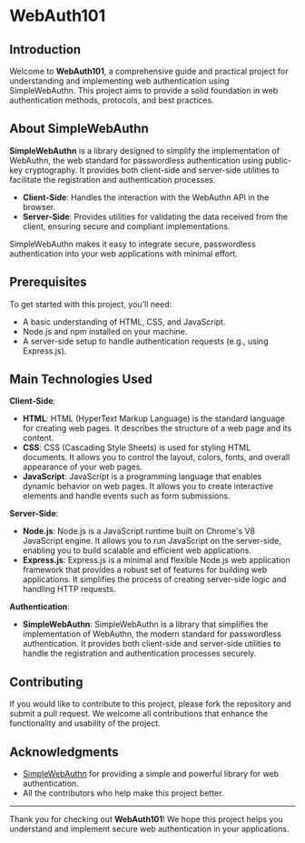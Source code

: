 # WebAuth101

## Introduction

Welcome to **WebAuth101**, a comprehensive guide and practical project for understanding and implementing web authentication using SimpleWebAuthn. This project aims to provide a solid foundation in web authentication methods, protocols, and best practices.

## About SimpleWebAuthn

**SimpleWebAuthn** is a library designed to simplify the implementation of WebAuthn, the web standard for passwordless authentication using public-key cryptography. It provides both client-side and server-side utilities to facilitate the registration and authentication processes.

- **Client-Side**: Handles the interaction with the WebAuthn API in the browser.
- **Server-Side**: Provides utilities for validating the data received from the client, ensuring secure and compliant implementations.

SimpleWebAuthn makes it easy to integrate secure, passwordless authentication into your web applications with minimal effort.

## Prerequisites

To get started with this project, you'll need:

- A basic understanding of HTML, CSS, and JavaScript.
- Node.js and npm installed on your machine.
- A server-side setup to handle authentication requests (e.g., using Express.js).

## Main Technologies Used

**Client-Side**:

- **HTML**: HTML (HyperText Markup Language) is the standard language for creating web pages. It describes the structure of a web page and its content.
- **CSS**: CSS (Cascading Style Sheets) is used for styling HTML documents. It allows you to control the layout, colors, fonts, and overall appearance of your web pages.
- **JavaScript**: JavaScript is a programming language that enables dynamic behavior on web pages. It allows you to create interactive elements and handle events such as form submissions.

**Server-Side**:

- **Node.js**: Node.js is a JavaScript runtime built on Chrome's V8 JavaScript engine. It allows you to run JavaScript on the server-side, enabling you to build scalable and efficient web applications.
- **Express.js**: Express.js is a minimal and flexible Node.js web application framework that provides a robust set of features for building web applications. It simplifies the process of creating server-side logic and handling HTTP requests.

**Authentication**:

- **SimpleWebAuthn**: SimpleWebAuthn is a library that simplifies the implementation of WebAuthn, the modern standard for passwordless authentication. It provides both client-side and server-side utilities to handle the registration and authentication processes securely.

## Contributing

If you would like to contribute to this project, please fork the repository and submit a pull request. We welcome all contributions that enhance the functionality and usability of the project.

## Acknowledgments

- [SimpleWebAuthn](https://simplewebauthn.dev/) for providing a simple and powerful library for web authentication.
- All the contributors who help make this project better.

---

Thank you for checking out **WebAuth101**! We hope this project helps you understand and implement secure web authentication in your applications.
